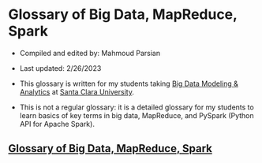 # Glossary of Big Data, MapReduce, Spark

* Compiled and edited by: Mahmoud Parsian

* Last updated: 2/26/2023

* This glossary is written for my students taking 
[Big Data Modeling & Analytics](https://github.com/mahmoudparsian/big-data-mapreduce-course) 
at [Santa Clara University](https://www.scu.edu).

* This is not a regular glossary: it is a detailed glossary 
  for my students to learn basics of key terms in big data, 
  MapReduce, and PySpark (Python API for Apache Spark).


## [Glossary of Big Data, MapReduce, Spark](./glossary_of_big_data_and_mapreduce.md)	













